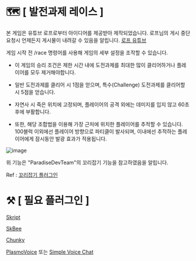 # 🗺️ [ 발전과제 레이스 ]



본 게임은 유튜브 로프로부터 아이디어를 제공받아 제작되었습니다. 로프님의 게시 중단 요청시 언제든지 게시물이 내려갈 수 있음을 알립니다.
[로프 유튜브](https://www.youtube.com/@로프1)



게임 시작 전 /race 명령어를 사용해 게임의 세부 설정을 조작할 수 있습니다.


- 이 게임의 승리 조건은 제한 시간 내에 도전과제를 최대한 많이 클리어하거나 플레이어를 모두 제거해야합니다.

- 일반 도전과제를 클리어 시 1점을 얻으며, 특수(Challenge) 도전과제를 클리어할 시 5점을 얻습니다.

- 자연사 시 죽은 위치에 고정되며, 플레이어의 공격 외에는 데미지를 입지 않고 60초 후에 부활합니다.

- 또한, 해당 조합법을 이용해 가장 근처에 위치한 플레이어를 추적할 수 있습니다. 100블럭 이외에선 플레이어 방향으로 파티클이 발사되며, 이내에선 추적하는 플레이어에게 잠시동안 발광 효과가 적용됩니다.
  
![image](https://github.com/user-attachments/assets/d65df63a-e2f4-4f1c-ad80-9ce08d3ea4e9)



위 기능은 "ParadiseDevTeam"의 꼬리잡기 기능을 참고하였음을 알립니다.

Ref : [꼬리잡기 플러그인](https://github.com/ParadiseDevTeam/chasing-tails/tree/master)

# ⚒️ [ 필요 플러그인 ]

[Skript](https://github.com/SkriptLang/Skript/releases) 

[SkBee](https://github.com/ShaneBeee/SkBee/releases)

[Chunky](https://modrinth.com/plugin/chunky/versions)

[PlasmoVoice](https://modrinth.com/plugin/plasmo-voice/versions) 또는 [Simple Voice Chat](https://modrinth.com/plugin/simple-voice-chat/versions)
